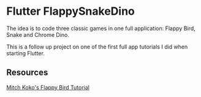 # Flutter FlappySnakeDino

The idea is to code three classic games in one full application: Flappy Bird, Snake and Chrome Dino.

This is a follow up project on one of the first full app tutorials I did when starting Flutter.

## Resources

[Mitch Koko's Flappy Bird Tutorial](https://www.youtube.com/watch?v=vgmVPpFP0fI&list=PLlvRDpXh1Se6kipeBLiF1xByAEmxYie6J&index=8&t=8s)
